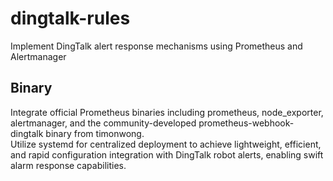 # dingtalk-rules
Implement DingTalk alert response mechanisms using Prometheus and Alertmanager

## Binary
Integrate official Prometheus binaries including prometheus, node_exporter, alertmanager, and the community-developed prometheus-webhook-dingtalk binary from timonwong.  
Utilize systemd for centralized deployment to achieve lightweight, efficient, and rapid configuration integration with DingTalk robot alerts, enabling swift alarm response capabilities.
